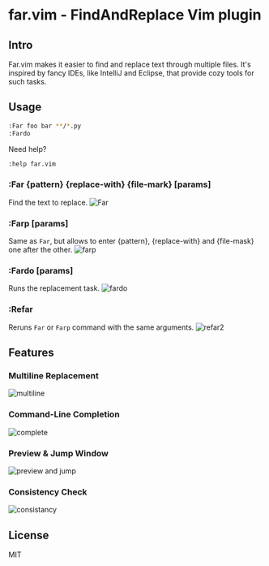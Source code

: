 # far.vim - FindAndReplace Vim plugin

## Intro
Far.vim makes it easier to find and replace text through multiple files.
It's inspired by fancy IDEs, like IntelliJ and Eclipse, that provide
cozy tools for such tasks.

## Usage

```bash
:Far foo bar **/*.py
:Fardo
```

Need help?
```bash
:help far.vim
```

### :Far {pattern} {replace-with} {file-mark} [params]
Find the text to replace.
![Far](https://cloud.githubusercontent.com/assets/9823254/20029339/aeb02132-a362-11e6-9396-088243bc6ff8.gif)

### :Farp [params]
Same as `Far`, but allows to enter {pattern}, {replace-with} and {file-mask}
one after the other.
![farp](https://cloud.githubusercontent.com/assets/9823254/20029357/4289e474-a363-11e6-88b4-b5f22dbf1fb0.gif)

### :Fardo [params]
Runs the replacement task.
![fardo](https://cloud.githubusercontent.com/assets/9823254/20029384/bb557f1c-a363-11e6-8538-9648f66c1bcf.gif)

### :Refar
Reruns `Far` or `Farp` command with the same arguments.
![refar2](https://cloud.githubusercontent.com/assets/9823254/20029440/0e55432c-a365-11e6-918d-688295c5b14c.gif)

## Features
### Multiline Replacement
![multiline](https://cloud.githubusercontent.com/assets/9823254/20029467/193b7f58-a366-11e6-9a22-05e8464ec0e4.gif)

### Command-Line Completion
![complete](https://cloud.githubusercontent.com/assets/9823254/20029477/8076abd4-a366-11e6-8711-9b4e18367c80.gif)

### Preview & Jump Window 
![preview and jump](https://cloud.githubusercontent.com/assets/9823254/20029558/6bedca1a-a368-11e6-8ba9-1f9f6673bc1e.gif)

### Consistency Check
![consistancy](https://cloud.githubusercontent.com/assets/9823254/20029514/70475168-a367-11e6-9a2d-53614730307b.gif)

## License
MIT
